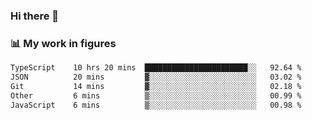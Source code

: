 ### Hi there 👋

### 📊 My work in figures

<!--START_SECTION:waka-->

```txt
TypeScript    10 hrs 20 mins  ███████████████████████░░   92.64 %
JSON          20 mins         ▓░░░░░░░░░░░░░░░░░░░░░░░░   03.02 %
Git           14 mins         ▓░░░░░░░░░░░░░░░░░░░░░░░░   02.18 %
Other         6 mins          ▒░░░░░░░░░░░░░░░░░░░░░░░░   00.99 %
JavaScript    6 mins          ▒░░░░░░░░░░░░░░░░░░░░░░░░   00.98 %
```

<!--END_SECTION:waka-->
